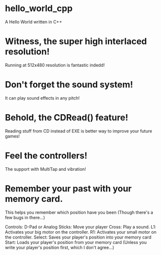 # hello_world_cpp
A Hello World written in C++

# Witness, the super high interlaced resolution!
Running at 512x480 resolution is fantastic indedd!

# Don't forget the sound system!
It can play sound effects in any pitch!

# Behold, the CDRead() feature!
Reading stuff from CD instead of EXE is better way to improve your future games!

# Feel the controllers!
The support with MultiTap and vibration!

# Remember your past with your memory card.
This helps you remember which position have you been (Though there's a few bugs in there...)

Controls:
D-Pad or Analog Sticks: Move your player
Cross: Play a sound.
L1: Activates your big motor on the controller.
R1: Activates your small motor on the controller.
Select: Saves your player's position into your memory card
Start: Loads your player's position from your memory card (Unless you write your player's position first, which I don't agree...)
